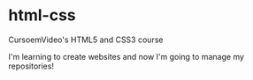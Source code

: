 # html-css
 CursoemVideo's HTML5 and CSS3 course

 I'm learning to create websites and now I'm going to manage my repositories!


